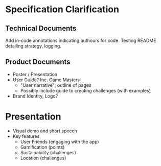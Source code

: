 # Specification Clarification

## Technical Documents

Add in-code annotations indicating authours for code.
Testing README detailing strategy, logging.

## Product Documents

+ Poster / Presentation
+ User Guide? Inc. Game Masters
    + "User narrative"; outline of pages
    + Possibly include guide to creating challenges (with examples)
+ Brand Identity, Logo?

# Presentation

+ Visual demo and short speech
+ Key features
    + User Friends (engaging with the app)
    + Gamification (points)
    + Sustainability (challenges)
    + Location (challenges)